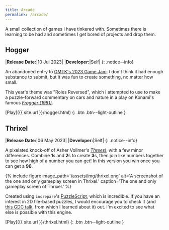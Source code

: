 ```yaml
---
title: Arcade
permalink: /arcade/
---
```


A small collection of games I have tinkered with. Sometimes there is learning to
be had and sometimes I get bored of projects and drop them.

## Hogger

|**Release Date:**|10 Jul 2023|
|**Developer:**|Self|
{: .notice--info}

An abandoned entry to [GMTK's 2023 Game Jam](https://itch.io/jam/gmtk-2023). I
don't think it had enough substance to submit, but it was fun to create
something, no matter how small.

This year's theme was "Roles Reversed", which I attempted to use to make a
puzzle-forward commentary on cars and nature in a play on Konami's famous
[*Frogger (1981)*](https://en.wikipedia.org/wiki/Frogger).

[Play]({{ site.url }}/hogger.html)
{: .btn .btn--light-outline }

## Thrixel

|**Release Date:**|06 May 2023|
|**Developer:**|Self|
{: .notice--info}

A pixelated knock-off of Asher Vollmer's
[*Threes!*](https://play.threesgame.com/), with a few minor differences. Combine
**1**s and **2**s to create **3**s, then join like numbers together to see how
high of a number you can get! In this version you win once you can get a **96**.

{% include figure
    image_path='/assets/img/thrixel.png'
    alt='A screenshot of the one and only gameplay screen in Thrixel.'
    caption='The one and only gameplay screen of Thrixel.'
%}

Created using `increpare`'s [PuzzleScript](https://www.puzzlescript.net), which
is incredible. If you have an interest in 2D tile-based puzzles, I would
encourage you to check it (and [this GDC
talk](https://www.youtube.com/watch?v=W_okgL6HJX8), from which I learned about
it) out.  I'm excited to see what else is possible with this engine.

[Play]({{ site.url }}/thrixel.html)
{: .btn .btn--light-outline }
